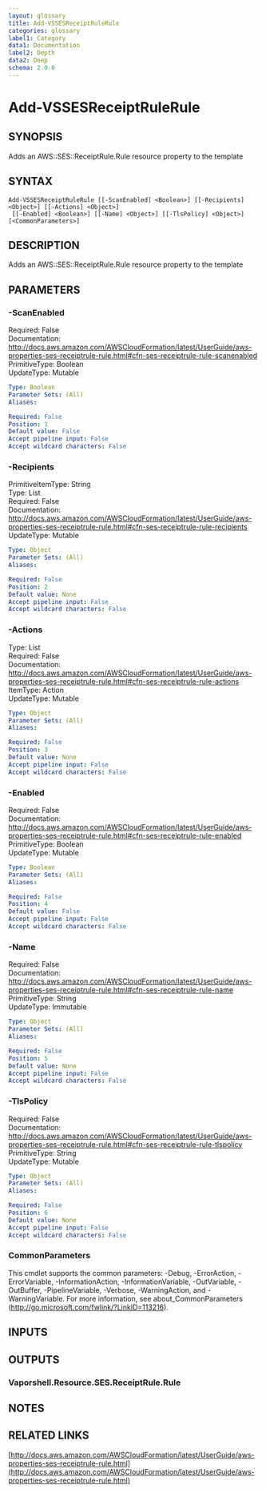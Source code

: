```yaml
---
layout: glossary
title: Add-VSSESReceiptRuleRule
categories: glossary
label1: Category
data1: Documentation
label2: Depth
data2: Deep
schema: 2.0.0
---
```


# Add-VSSESReceiptRuleRule

## SYNOPSIS
Adds an AWS::SES::ReceiptRule.Rule resource property to the template

## SYNTAX

```
Add-VSSESReceiptRuleRule [[-ScanEnabled] <Boolean>] [[-Recipients] <Object>] [[-Actions] <Object>]
 [[-Enabled] <Boolean>] [[-Name] <Object>] [[-TlsPolicy] <Object>] [<CommonParameters>]
```

## DESCRIPTION
Adds an AWS::SES::ReceiptRule.Rule resource property to the template

## PARAMETERS

### -ScanEnabled
Required: False    
Documentation: http://docs.aws.amazon.com/AWSCloudFormation/latest/UserGuide/aws-properties-ses-receiptrule-rule.html#cfn-ses-receiptrule-rule-scanenabled    
PrimitiveType: Boolean    
UpdateType: Mutable

```yaml
Type: Boolean
Parameter Sets: (All)
Aliases:

Required: False
Position: 1
Default value: False
Accept pipeline input: False
Accept wildcard characters: False
```

### -Recipients
PrimitiveItemType: String    
Type: List    
Required: False    
Documentation: http://docs.aws.amazon.com/AWSCloudFormation/latest/UserGuide/aws-properties-ses-receiptrule-rule.html#cfn-ses-receiptrule-rule-recipients    
UpdateType: Mutable

```yaml
Type: Object
Parameter Sets: (All)
Aliases:

Required: False
Position: 2
Default value: None
Accept pipeline input: False
Accept wildcard characters: False
```

### -Actions
Type: List    
Required: False    
Documentation: http://docs.aws.amazon.com/AWSCloudFormation/latest/UserGuide/aws-properties-ses-receiptrule-rule.html#cfn-ses-receiptrule-rule-actions    
ItemType: Action    
UpdateType: Mutable

```yaml
Type: Object
Parameter Sets: (All)
Aliases:

Required: False
Position: 3
Default value: None
Accept pipeline input: False
Accept wildcard characters: False
```

### -Enabled
Required: False    
Documentation: http://docs.aws.amazon.com/AWSCloudFormation/latest/UserGuide/aws-properties-ses-receiptrule-rule.html#cfn-ses-receiptrule-rule-enabled    
PrimitiveType: Boolean    
UpdateType: Mutable

```yaml
Type: Boolean
Parameter Sets: (All)
Aliases:

Required: False
Position: 4
Default value: False
Accept pipeline input: False
Accept wildcard characters: False
```

### -Name
Required: False    
Documentation: http://docs.aws.amazon.com/AWSCloudFormation/latest/UserGuide/aws-properties-ses-receiptrule-rule.html#cfn-ses-receiptrule-rule-name    
PrimitiveType: String    
UpdateType: Immutable

```yaml
Type: Object
Parameter Sets: (All)
Aliases:

Required: False
Position: 5
Default value: None
Accept pipeline input: False
Accept wildcard characters: False
```

### -TlsPolicy
Required: False    
Documentation: http://docs.aws.amazon.com/AWSCloudFormation/latest/UserGuide/aws-properties-ses-receiptrule-rule.html#cfn-ses-receiptrule-rule-tlspolicy    
PrimitiveType: String    
UpdateType: Mutable

```yaml
Type: Object
Parameter Sets: (All)
Aliases:

Required: False
Position: 6
Default value: None
Accept pipeline input: False
Accept wildcard characters: False
```

### CommonParameters
This cmdlet supports the common parameters: -Debug, -ErrorAction, -ErrorVariable, -InformationAction, -InformationVariable, -OutVariable, -OutBuffer, -PipelineVariable, -Verbose, -WarningAction, and -WarningVariable.
For more information, see about_CommonParameters (http://go.microsoft.com/fwlink/?LinkID=113216).

## INPUTS

## OUTPUTS

### Vaporshell.Resource.SES.ReceiptRule.Rule

## NOTES

## RELATED LINKS

[http://docs.aws.amazon.com/AWSCloudFormation/latest/UserGuide/aws-properties-ses-receiptrule-rule.html](http://docs.aws.amazon.com/AWSCloudFormation/latest/UserGuide/aws-properties-ses-receiptrule-rule.html)

